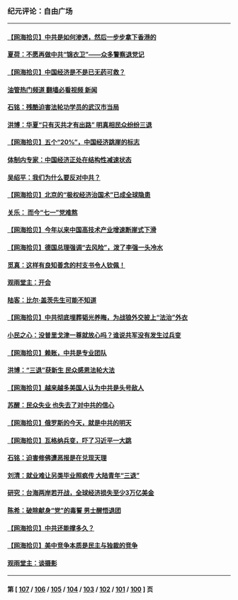 ### 纪元评论：自由广场
---
#### [【网海拾贝】中共是如何渗透，然后一步步拿下香港的](../../pages/nsc993/n14030717.md?07090330) 
#### [夏荷：不愿再做中共“锦衣卫”——众多警察退党记](../../pages/nsc993/n14029941.md?07090330) 
#### [【网海拾贝】中国经济是不是已无药可救？](../../pages/nsc993/n14029976.md?07090330) 
#### [油管热门频道 翻墙必看视频 新闻](ok?07090330)
#### [石铭：残酷迫害法轮功学员的武汉市当局](../../pages/nsc993/n14029514.md?07090330) 
#### [洪博：华夏“只有灭共才有出路” 明真相民众纷纷三退](../../pages/nsc993/n14029396.md?07090330) 
#### [【网海拾贝】五个“20%”，中国经济跳崖的标志](../../pages/nsc993/n14029226.md?07090330) 
#### [体制内专家：中国经济正处在结构性减速状态](../../pages/nsc993/n14029095.md?07090330) 
#### [吴绍平：我们为什么要反对中共？](../../pages/nsc993/n14027674.md?07090330) 
#### [【网海拾贝】北京的“极权经济治国术”已成全球隐患](../../pages/nsc993/n14027923.md?07090330) 
#### [关乐： 而今“七一”党难熬](../../pages/nsc993/n14027325.md?07090330) 
#### [【网海拾贝】今年以来中国高技术产业增速断崖式下滑](../../pages/nsc993/n14027114.md?07090330) 
#### [【网海拾贝】德国总理强调“去风险”，泼了李强一头冷水](../../pages/nsc993/n14026680.md?07090330) 
#### [觅真：这样有良知善念的村支书令人钦佩！](../../pages/nsc993/n14026467.md?07090330) 
#### [观雨堂主：开会](../../pages/nsc993/n14026463.md?07090330) 
#### [陆客：比尔·盖茨先生可能不知道](../../pages/nsc993/n14026461.md?07090330) 
#### [【网海拾贝】中共彻底埋葬韬光养晦，为战狼外交披上“法治”外衣](../../pages/nsc993/n14026258.md?07090330) 
#### [小民之心：没普里戈津一尊就放心吗？谁说共军没有发生过兵变](../../pages/nsc993/n14026246.md?07090330) 
#### [【网海拾贝】赖账，中共是专业团队](../../pages/nsc993/n14025929.md?07090330) 
#### [洪博：“三退”获新生 民众感恩法轮大法](../../pages/nsc993/n14024094.md?07090330) 
#### [【网海拾贝】越来越多美国人认为中共是头号敌人](../../pages/nsc993/n14024091.md?07090330) 
#### [苏醒：民众失业 也失去了对中共的信心](../../pages/nsc993/n14024060.md?07090330) 
#### [【网海拾贝】俄罗斯的今天，就是中共的明天](../../pages/nsc993/n14023393.md?07090330) 
#### [【网海拾贝】瓦格纳兵变，吓了习近平一大跳](../../pages/nsc993/n14023012.md?07090330) 
#### [石铭：迫害修佛遭恶报是在兑现天理](../../pages/nsc993/n14022866.md?07090330) 
#### [刘清：就业难让另类毕业照疯传 大陆青年“三退”](../../pages/nsc993/n14022841.md?07090330) 
#### [研究：台海两岸若开战，全球经济损失至少3万亿美金](../../pages/nsc993/n14022824.md?07090330) 
#### [陈希：破除献身“党”的毒誓 男士醒悟退团](../../pages/nsc993/n14022289.md?07090330) 
#### [【网海拾贝】中共还能撑多久？](../../pages/nsc993/n14022287.md?07090330) 
#### [【网海拾贝】美中竞争本质是民主与独裁的竞争](../../pages/nsc993/n14022006.md?07090330) 
#### [观雨堂主：谈摄影](../../pages/nsc993/n14021981.md?07090330) 

---
#### 第 [ [107](./107.md?07090330) / [106](./106.md?07090330) / [105](./105.md?07090330) / [104](./104.md?07090330) / [103](./103.md?07090330) / [102](./102.md?07090330) / [101](./101.md?07090330) / [100](./100.md?07090330) ] 页
